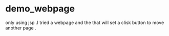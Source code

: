 # demo_webpage
only using jsp .I tried a webpage 
and the that will set a clisk button to move another page .
